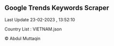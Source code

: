 

## Google Trends Keywords Scraper 
 
Last Update 23-02-2023 , 13:52:10

Country List :
VIETNAM.json



© Abdul Muttaqin 
